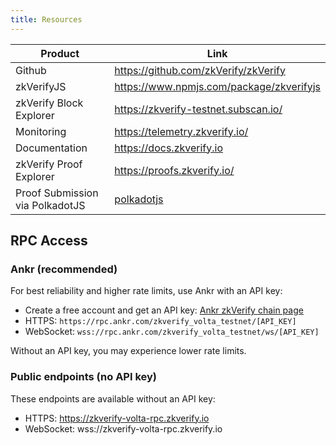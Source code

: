 ```yaml
---
title: Resources
---
```


| Product                                                     | Link                                                                                                                                                                                                             |
| ----------------------------------------------------------- | ---------------------------------------------------------------------------------------------------------------------------------------------------------------------------------------------------------------- |
| Github                                                      | https://github.com/zkVerify/zkVerify                                                                                                                                                                             |
| zkVerifyJS                                                  | https://www.npmjs.com/package/zkverifyjs                                                                                                                                                                         |
| zkVerify Block Explorer                                     | https://zkverify-testnet.subscan.io/                                                                                                                                                                             |
| Monitoring                                                  | https://telemetry.zkverify.io/                                                                                                                                                                                   |
| Documentation                                               | https://docs.zkverify.io                                                                                                                                                                                         |
| zkVerify Proof Explorer                                     | https://proofs.zkverify.io/                                                                                                                                                                                      |
| Proof Submission via PolkadotJS                             | [polkadotjs](https://polkadot.js.org/apps/?rpc=wss%3A%2F%2Fzkverify-volta-rpc.zkverify.io%2Fwss#/explorer)                                                                                                              |

## RPC Access

### Ankr (recommended)

For best reliability and higher rate limits, use Ankr with an API key:

- Create a free account and get an API key: [Ankr zkVerify chain page](https://www.ankr.com/web3-api/chains-list/zkverify/)
- HTTPS: `https://rpc.ankr.com/zkverify_volta_testnet/[API_KEY]`
- WebSocket: `wss://rpc.ankr.com/zkverify_volta_testnet/ws/[API_KEY]`

Without an API key, you may experience lower rate limits.

### Public endpoints (no API key)

These endpoints are available without an API key:

- HTTPS: https://zkverify-volta-rpc.zkverify.io
- WebSocket: wss://zkverify-volta-rpc.zkverify.io